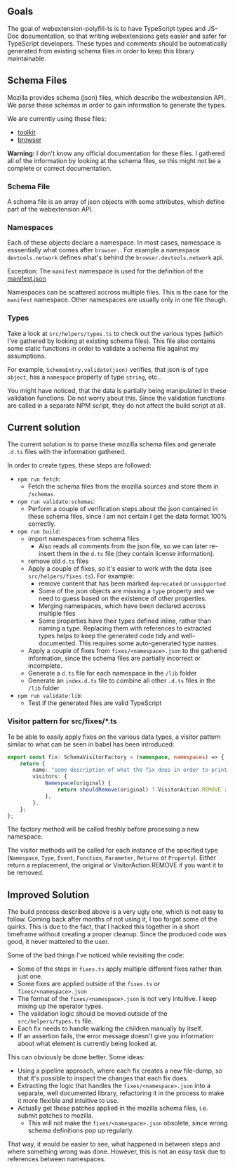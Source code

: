 ## Goals

The goal of webextension-polyfill-ts is to have TypeScript types and JS-Doc documentation, so that writing webextensions gets easier and safer for TypeScript developers. These types and comments should be automatically generated from existing schema files in order to keep this library maintainable.

## Schema Files

Mozilla provides schema (json) files, which describe the webextension API. We parse these schemas in order to gain information to generate the types.

We are currently using these files:
* [toolkit](https://hg.mozilla.org/integration/autoland/raw-file/tip/toolkit/components/extensions/schemas/)
* [browser](https://hg.mozilla.org/integration/autoland/raw-file/tip/browser/components/extensions/schemas/)

**Warning:** I don't know any official documentation for these files. I gathered all of the information by looking at the schema files, so this might not be a complete or correct documentation.

### Schema File

A schema file is an array of json objects with some attributes, which define part of the webextension API. 

### Namespaces

Each of these objects declare a namespace. In most cases, namespace is esssentially what comes after `browser.`. For example a namespace `devtools.network` defines what's behind the `browser.devtools.network` api.

Exception: The `manifest` namespace is used for the definition of the [manifest.json](https://developer.mozilla.org/en-US/docs/Mozilla/Add-ons/WebExtensions/manifest.json)

Namespaces can be scattered accross multiple files. This is the case for the `manifest` namespace. Other namespaces are usually only in one file though.

### Types

Take a look at `src/helpers/types.ts` to check out the various types (which I've gathered by looking at existing schema files). This file also contains some static functions in order to validate a schema file against my assumptions.

For example, `SchemaEntry.validate(json)` verifies, that json is of type `object`, has a `namespace` property of type `string`, etc..

You might have noticed, that the data is partially being manipulated in these validation functions. Do not worry about this. Since the validation functions are called in a separate NPM script, they do not affect the build script at all.

## Current solution

The current solution is to parse these mozilla schema files and generate `.d.ts` files with the information gathered.

In order to create types, these steps are followed:
* `npm run fetch`:
  * Fetch the schema files from the mozilla sources and store them in `/schemas`.
* `npm run validate:schemas`:
  * Perform a couple of verification steps about the json contained in these schema files, since I am not certain I get the data format 100% correctly.
* `npm run build`:
  * import namespaces from schema files
    * Also reads all comments from the json file, so we can later re-insert them in the `d.ts` file (they contain license information).
  * remove old `d.ts` files
  * Apply a couple of fixes, so it's easier to work with the data (see `src/helpers/fixes.ts`). For example:
    * remove content that has been marked `deprecated` or `unsupported`
    * Some of the json objects are missing a `type` property and we need to guess based on the existence of other properties.
    * Merging namespaces, which have been declared accross multiple files
    * Some properties have their types defined inline, rather than naming a type. Replacing them with references to extracted types helps to keep the generated code tidy and well-documented. This requires some auto-generated type names.
  * Apply a couple of fixes from `fixes/<namespace>.json` to the gathered information, since the schema files are partially incorrect or incomplete.
  * Generate a `d.ts` file for each namespace in the `/lib` folder
  * Generate an `index.d.ts` file to combine all other `.d.ts` files in the `/lib` folder
* `npm run validate:lib`:
  * Test if the generated files are valid TypeScript

### Visitor pattern for src/fixes/*.ts

To be able to easily apply fixes on the various data types, a visitor pattern similar to what can be seen in babel has been introduced:

```typescript
export const fix: SchemaVisitorFactory = (namespace, namespaces) => {
    return {
        name: "some description of what the fix does in order to print a good error message",
        visitors: {
            Namespace(original) {
                return shouldRemove(original) ? VisitorAction.REMOVE : original;
            },
        },
    };
};
```` 

The factory method will be called freshly before processing a new namespace.

The visitor methods will be called for each instance of the specified type (`Namespace`, `Type`, `Event`, `Function`, `Parameter`, `Returns` or `Property`).
Either return a replacement, the original or VisitorAction.REMOVE if you want it to be removed.

## Improved Solution

The build process described above is a very ugly one, which is not easy to follow. Coming back after months of not using it, I too forgot some of the quirks. This is due to the fact, that I hacked this together in a short timeframe without creating a proper cleanup. Since the produced code was good, it never mattered to the user.

Some of the bad things I've noticed while revisiting the code:

* Some of the steps in `fixes.ts` apply multiple different fixes rather than just one.
* Some fixes are applied outside of the `fixes.ts` or `fixes/<namespace>.json`
* The format of the `fixes/<namespace>.json` is not very intuitive. I keep mixing up the operator types.
* The validation logic should be moved outside of the `src/helpers/types.ts` file.
* Each fix needs to handle walking the children manually by itself.
* If an assertion fails, the error message doesn't give you information about what element is currently being looked at.

This can obviously be done better. Some ideas:
* Using a pipeline approach, where each fix creates a new file-dump, so that it's possible to inspect the changes that each fix does.
* Extracting the logic that handles the `fixes/<namespace>.json` into a separate, well documented library, refactoring it in the process to make it more flexible and intuitive to use.
* Actually get these patches applied in the mozilla schema files, i.e. submit patches to mozilla.
  * This will not make the `fixes/<namespace>.json` obsolete, since wrong schema definitions pop up regularly.

That way, it would be easier to see, what happened in between steps and where something wrong was done. However, this is not an easy task due to references between namespaces.
